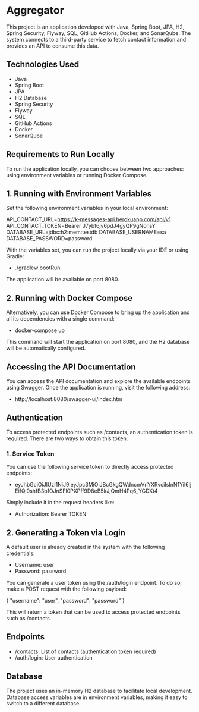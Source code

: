 # Aggregator
This project is an application developed with Java, Spring Boot, JPA, H2, Spring Security, Flyway, SQL, GitHub Actions, Docker, and SonarQube. The system connects to a third-party service to fetch contact information and provides an API to consume this data.

## Technologies Used
* Java
* Spring Boot
* JPA
* H2 Database
* Spring Security
* Flyway
* SQL
* GitHub Actions
* Docker
* SonarQube 

## Requirements to Run Locally
To run the application locally, you can choose between two approaches: using environment variables or running Docker Compose.

## 1. Running with Environment Variables
   Set the following environment variables in your local environment:

API_CONTACT_URL=https://k-messages-api.herokuapp.com/api/v1
API_CONTACT_TOKEN=Bearer J7ybt6jv6pdJ4gyQP9gNonsY
DATABASE_URL=jdbc:h2:mem:testdb
DATABASE_USERNAME=sa
DATABASE_PASSWORD=password


With the variables set, you can run the project locally via your IDE or using Gradle:
* ./gradlew bootRun

The application will be available on port 8080.

## 2. Running with Docker Compose
   Alternatively, you can use Docker Compose to bring up the application and all its dependencies with a single command:

* docker-compose up

This command will start the application on port 8080, and the H2 database will be automatically configured.

## Accessing the API Documentation
You can access the API documentation and explore the available endpoints using Swagger. Once the application is running, visit the following address:

* http://localhost:8080/swagger-ui/index.htm

## Authentication
To access protected endpoints such as /contacts, an authentication token is required. There are two ways to obtain this token:

### 1. Service Token
   You can use the following service token to directly access protected endpoints:

* eyJhbGciOiJIUzI1NiJ9.eyJpc3MiOiJBcGkgQWdncmVnYXRvciIsInN1YiI6IjEifQ.0shfB3b1OJnSFl0PXPff9D8eB5kJjQmH4Pq6_YGDXt4


Simply include it in the request headers like:

* Authorization: Bearer TOKEN


## 2. Generating a Token via Login
   A default user is already created in the system with the following credentials:

* Username: user
* Password: password

You can generate a user token using the /auth/login endpoint. To do so, make a POST request with the following payload:

{
"username": "user",
"password": "password"
}

This will return a token that can be used to access protected endpoints such as /contacts.

## Endpoints
* /contacts: List of contacts (authentication token required)
* /auth/login: User authentication

## Database
The project uses an in-memory H2 database to facilitate local development. 
Database access variables are in environment variables, making it easy to switch to a different database.
